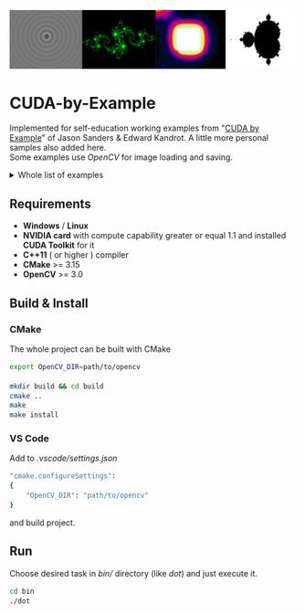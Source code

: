![](data/doc/collage.png)
# CUDA-by-Example

Implemented for self-education working examples from "[CUDA by Example](https://developer.nvidia.com/cuda-example)" of Jason Sanders & Edward Kandrot. A little more personal samples also added here.</br>
Some examples use *OpenCV* for image loading and saving.

<details>
<summary>Whole list of examples</summary>
<br>
    <ul>
        <li>Dot product</li>
        <li>Matmul</li>
        <li>Julia set</li>
        <li>Mandelbrot set</li>
        <li>Ray tracing</li>
        <li>Ripple</li>
        <li>Heat transfer</li>
        <li>Histogram</li>
        <li>Grayscale</li>
    </ul>
<br><br>
</details>

## Requirements
- **Windows** / **Linux**
- **NVIDIA card** with compute capability greater or equal 1.1 and installed **CUDA Toolkit** for it
- **C++11** ( or higher ) compiler
- **CMake** >= 3.15
- **OpenCV** >= 3.0

## Build & Install

### CMake

The whole project can be built with CMake

```bash
export OpenCV_DIR=path/to/opencv

mkdir build && cd build
cmake ..
make
make install
```

### VS Code

Add to *.vscode/settings.json*

```bash
"cmake.configureSettings": 
{
    "OpenCV_DIR": "path/to/opencv"
}
```

and build project.

## Run
Choose desired task in *bin/* directory (like *dot*) and just execute it.
```bash
cd bin
./dot
```